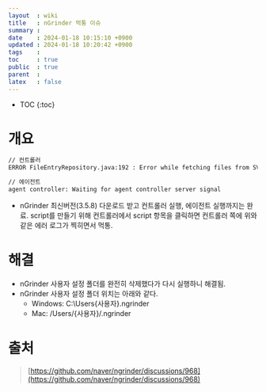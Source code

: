 ```yaml
---
layout  : wiki
title   : nGrinder 먹통 이슈 
summary : 
date    : 2024-01-18 10:15:10 +0900
updated : 2024-01-18 10:20:42 +0900
tags    : 
toc     : true
public  : true
parent  : 
latex   : false
---
```

* TOC
{:toc}

# 개요
```txt
// 컨트롤러
ERROR FileEntryRepository.java:192 : Error while fetching files from SVN for admin 

// 에이전트
agent controller: Waiting for agent controller server signal
```

- nGrinder 최신버전(3.5.8) 다운로드 받고 컨트롤러 실행, 에이전트 실행까지는 완료.
script를 만들기 위해 컨트롤러에서 script 항목을 클릭하면 컨트롤러 쪽에 위와 같은 에러 로그가 찍히면서 먹통.


# 해결
- nGrinder 사용자 설정 폴더를 완전히 삭제했다가 다시 실행하니 해결됨.
- nGrinder 사용자 설정 폴더 위치는 아래와 같다.
    - Windows: C:\Users\{사용자}\.ngrinder
    - Mac: /Users/{사용자}/.ngrinder

    
# 출처
> [https://github.com/naver/ngrinder/discussions/968](https://github.com/naver/ngrinder/discussions/968)
